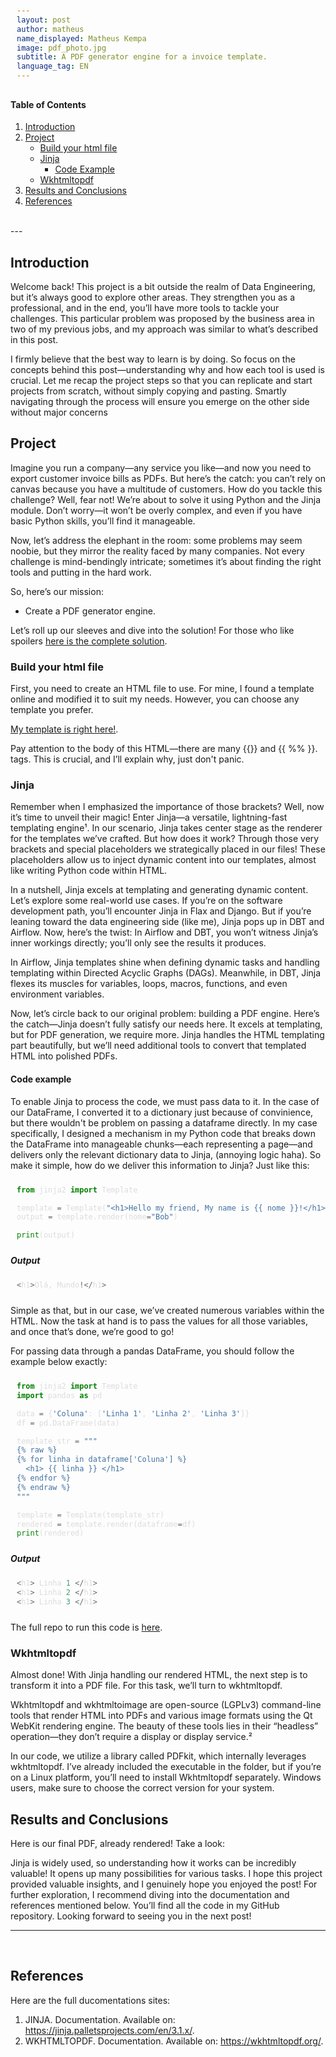 ```yaml
---
layout: post
author: matheus
name_displayed: Matheus Kempa
image: pdf_photo.jpg
subtitle: A PDF generator engine for a invoice template.
language_tag: EN 
---
```


#### Table of Contents

1. [Introduction](#introduction)
2. [Project](#project)
    - [Build your html file](#build-your-html-file)
    - [Jinja](#jinja)
        - [Code Example](#code-example)
    - [Wkhtmltopdf](#wkhtmltopdf)
3. [Results and Conclusions](#results-and-conclusions)
4. [References](#references)


<br>
---

## Introduction

Welcome back! This project is a bit outside the realm of Data Engineering, but it’s always good to explore other areas. They strengthen you as a professional, and in the end, you’ll have more tools to tackle your challenges. This particular problem was proposed by the business area in two of my previous jobs, and my approach was similar to what’s described in this post.

I firmly believe that the best way to learn is by doing. So focus on the concepts behind this post—understanding why and how each tool is used is crucial. Let me recap the project steps so that you can replicate and start projects from scratch, without simply copying and pasting. Smartly navigating through the process will ensure you emerge on the other side without major concerns

## Project

Imagine you run a company—any service you like—and now you need to export customer invoice bills as PDFs. But here’s the catch: you can’t rely on canvas because you have a multitude of customers. How do you tackle this challenge? Well, fear not! We’re about to solve it using Python and the Jinja module. Don’t worry—it won’t be overly complex, and even if you have basic Python skills, you’ll find it manageable.

Now, let’s address the elephant in the room: some problems may seem noobie, but they mirror the reality faced by many companies. Not every challenge is mind-bendingly intricate; sometimes it’s about finding the right tools and putting in the hard work.

So, here’s our mission:

* Create a PDF generator engine.

Let’s roll up our sleeves and dive into the solution! For those who like spoilers [here is the complete solution](https://github.com/Matheuskempa/bills_repo).


### Build your html file

First, you need to create an HTML file to use. For mine, I found a template online and modified it to suit my needs. However, you can choose any template you prefer.

[My template is right here!](https://github.com/Matheuskempa/bills_repo/blob/master/bills/template_bill.html).

Pay attention to the body of this HTML—there are many \{\{\}\} and \{\{  %% \}\}. tags. This is crucial, and I’ll explain why, just don't panic.


### Jinja

Remember when I emphasized the importance of those brackets? Well, now it’s time to unveil their magic! Enter Jinja—a versatile, lightning-fast templating engine¹. In our scenario, Jinja takes center stage as the renderer for the templates we’ve crafted. But how does it work? Through those very brackets and special placeholders we strategically placed in our files! These placeholders allow us to inject dynamic content into our templates, almost like writing Python code within HTML.

In a nutshell, Jinja excels at templating and generating dynamic content. Let’s explore some real-world use cases. If you’re on the software development path, you’ll encounter Jinja in Flax and Django. But if you’re leaning toward the data engineering side (like me), Jinja pops up in DBT and Airflow. Now, here’s the twist: In Airflow and DBT, you won’t witness Jinja’s inner workings directly; you’ll only see the results it produces.

In Airflow, Jinja templates shine when defining dynamic tasks and handling templating within Directed Acyclic Graphs (DAGs). Meanwhile, in DBT, Jinja flexes its muscles for variables, loops, macros, functions, and even environment variables.

Now, let’s circle back to our original problem: building a PDF engine. Here’s the catch—Jinja doesn’t fully satisfy our needs here. It excels at templating, but for PDF generation, we require more. Jinja handles the HTML templating part beautifully, but we’ll need additional tools to convert that templated HTML into polished PDFs.

#### Code example

To enable Jinja to process the code, we must pass data to it. In the case of our DataFrame, I converted it to a dictionary just because of convinience, but there wouldn't be problem on passing a dataframe directly. In my case specifically, I designed a mechanism in my Python code that breaks down the DataFrame into manageable chunks—each representing a page—and delivers only the relevant dictionary data to Jinja, (annoying logic haha).  So make it simple, how do we deliver this information to Jinja? Just like this:

```python
from jinja2 import Template

template = Template("<h1>Hello my friend, My name is {{ nome }}!</h1>")
output = template.render(nome="Bob")

print(output)
```
***Output***
``` python
<h1>Olá, Mundo!</h1>
```

Simple as that, but in our case, we’ve created numerous variables within the HTML. Now the task at hand is to pass the values for all those variables, and once that’s done, we’re good to go! 

For passing data through a pandas DataFrame, you should follow the example below exactly:

<style>
pre code {
    background-color: #1e1e1e;
    color: #dcdcdc;
    padding: 10px;
    border-radius: 5px;
    display: block;
    overflow-x: auto;
}

pre code .keyword {
    color: #569cd6;
}

pre code .string {
    color: #ce9178;
}

pre code .comment {
    color: #6a9955;
}

pre code .function {
    color: #dcdcaa;
}
</style>

```python
from jinja2 import Template
import pandas as pd

data = {'Coluna': ['Linha 1', 'Linha 2', 'Linha 3']}
df = pd.DataFrame(data)

template_str = """
{% raw %}
{% for linha in dataframe['Coluna'] %}
  <h1> {{ linha }} </h1>
{% endfor %}
{% endraw %}
"""

template = Template(template_str)
rendered = template.render(dataframe=df)
print(rendered)
```
***Output***
```python
<h1> Linha 1 </h1>
<h1> Linha 2 </h1>
<h1> Linha 3 </h1>
```




The full repo to run this code is [here](https://github.com/Matheuskempa/bills_repo).


### Wkhtmltopdf 

Almost done! With Jinja handling our rendered HTML, the next step is to transform it into a PDF file. For this task, we’ll turn to wkhtmltopdf.

Wkhtmltopdf and wkhtmltoimage are open-source (LGPLv3) command-line tools that render HTML into PDFs and various image formats using the Qt WebKit rendering engine. The beauty of these tools lies in their “headless” operation—they don’t require a display or display service.²

In our code, we utilize a library called PDFkit, which internally leverages wkhtmltopdf. I’ve already included the executable in the folder, but if you’re on a Linux platform, you’ll need to install Wkhtmltopdf separately. Windows users, make sure to choose the correct version for your system.


## Results and Conclusions

Here is our final PDF, already rendered! Take a look:

<style>
  .responsive-object {
    width: 100%;
    height: 100vh; /* Full viewport height */
  }

  @media (max-width: 768px) {
    .responsive-object {
      height: 80vh; /* Reduce height for smaller screens */
    }
  }
</style>

<object data="{{ site.url }}{{ site.baseurl }}/assets/documents/historico_fatura_123456.pdf" 
        class="responsive-object" 
        type="application/pdf">
</object>

Jinja is widely used, so understanding how it works can be incredibly valuable! It opens up many possibilities for various tasks. I hope this project provided valuable insights, and I genuinely hope you enjoyed the post! For further exploration, I recommend diving into the documentation and references mentioned below. You’ll find all the code in my GitHub repository. Looking forward to seeing you in the next post!

---

<br>

## References

Here are the full ducomentations sites:

1. JINJA. Documentation. Available on: https://jinja.palletsprojects.com/en/3.1.x/.
2. WKHTMLTOPDF. Documentation. Available on: https://wkhtmltopdf.org/.


